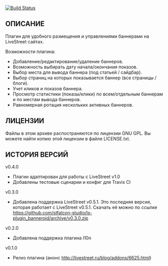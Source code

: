 [![Build Status](https://travis-ci.org/stfalcon-studio/ls-plugin_banneroid.png?branch=master)](https://travis-ci.org/stfalcon-studio/ls-plugin_banneroid)

ОПИСАНИЕ
--------

Плагин для удобного размещения и управлениями баннерами на LiveStreet сайтах.

Возможности плагина:
* Добавление/редактирование/удаление баннеров.
* Возможность выбирать дату начала/окончания показов.
* Выбор места для вывода баннера (под статьей / сайдбар).
* Выбор страниц на которых показывается баннер (все страницы / блоги).
* Учет кликов и показов баннера.
* Просмотр статистики (показы/клики) по всем/отдельным баннерам и по местам вывода баннеров.
* Равномерная ротация нескольких активных баннеров.

ЛИЦЕНЗИИ
--------

Файлы в этом архиве распостраняются по лицензии GNU GPL. Вы можете найти копию
этой лицензии в файле LICENSE.txt.


ИСТОРИЯ ВЕРСИЙ
--------------

v0.4.0
- Плагин адаптирован для работы с LiveStreet v1.0
- Добавлены тестовые сценарии и конфиг для Travis CI

v0.3.0
- Добавлена поддержка LiveStreet v0.5.1. Это последняя версия, которая работает с LiveStreet v0.5.1. Скачать её можно по ссылке https://github.com/stfalcon-studio/ls-plugin_banneroid/archive/v0.3.0.zip

v0.2.0
- Добавлена поддержка плагина l10n

v0.1.0
- Релиз плагина (анонс http://livestreet.ru/blog/addons/6625.html)

